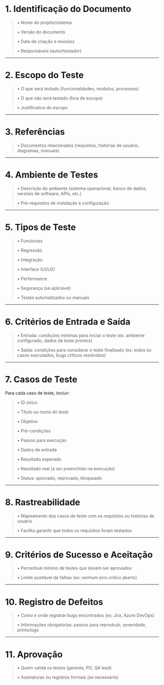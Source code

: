 # 1. Identificação do Documento

>•	Nome do projeto/sistema
>
>•	Versão do documento
>
>•	Data de criação e revisões
>
>•	Responsáveis (autor/testador)
________________________________________
# 2. Escopo do Teste
>•	O que será testado (funcionalidades, módulos, processos)
>
>•	O que não será testado (fora de escopo)
>
>•	Justificativa do escopo
________________________________________
# 3. Referências
>•	Documentos relacionados (requisitos, histórias de usuário, diagramas, manuais)
________________________________________
# 4. Ambiente de Testes
>•	Descrição do ambiente (sistema operacional, banco de dados, versões de software, APIs, etc.)
>
>•	Pré-requisitos de instalação e configuração
________________________________________
# 5. Tipos de Teste
>•	Funcionais
>
>•	Regressão
>
>•	Integração
>
>•	Interface (UI/UX)
>
>•	Performance
>
>•	Segurança (se aplicável)
>
>•	Testes automatizados ou manuais
________________________________________
# 6. Critérios de Entrada e Saída
>•	Entrada: condições mínimas para iniciar o teste (ex: ambiente configurado, dados de teste prontos)
>
>•	Saída: condições para considerar o teste finalizado (ex: todos os casos executados, bugs críticos resolvidos)
________________________________________
# 7. Casos de Teste
Para cada caso de teste, incluir:
>•	ID único
>
>•	Título ou nome do teste
>
>•	Objetivo
>
>•	Pré-condições
>
>•	Passos para execução
>
>•	Dados de entrada
>
>•	Resultado esperado
>
>•	Resultado real (a ser preenchido na execução)
>
>•	Status: aprovado, reprovado, bloqueado
________________________________________
# 8. Rastreabilidade
>•	Mapeamento dos casos de teste com os requisitos ou histórias de usuário
>
>•	Facilita garantir que todos os requisitos foram testados
________________________________________
# 9. Critérios de Sucesso e Aceitação
>•	Percentual mínimo de testes que devem ser aprovados
>
>•	Limite aceitável de falhas (ex: nenhum erro crítico aberto)
________________________________________
# 10. Registro de Defeitos
>•	Como e onde registrar bugs encontrados (ex: Jira, Azure DevOps)
>
>•	Informações obrigatórias: passos para reproduzir, severidade, prints/logs
________________________________________
# 11. Aprovação
>•	Quem valida os testes (gerente, PO, QA lead)
>
>•	Assinaturas ou registros formais (se necessário)

